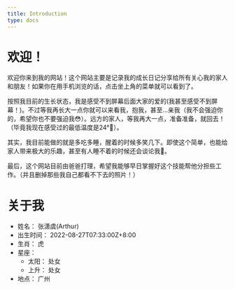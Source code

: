 ```yaml
---
title: Introduction
type: docs
---
```


# 欢迎！

欢迎你来到我的网站！这个网站主要是记录我的成长日记分享给所有关心我的家人和朋友！如果你在用手机浏览的话，点击坐上角的菜单就可以看到了。

按照我目前的生长状态，我是感受不到屏幕后面大家的爱的(我甚至感受不到屏幕！)。不过等我再长大一点你就可以来看我，抱我，甚至...亲我（我不会强迫你的，希望你也不要强迫我😳）。远方的家人，等我再大一点，准备准备，就回去！（毕竟我现在感受过的最低温度是24°🥶）。

其实，我目前能做的就是多吃多睡，醒着的时候多笑几下。即使这个简单，也能给家人带来极大的乐趣，甚至有人睡不着的时候还会谈论我🤭。

最后，这个网站目前由爸爸打理，希望我能够早日掌握好这个技能帮他分担些工作。（并且删掉那些我自己都看不下去的照片！）

# 关于我

- 姓名： 张潇虞(Arthur)
- 出生时间： 2022-08-27T07:33:00Z+8:00
- 生肖： 虎
- 星座：
  - 太阳： 处女
  - 上升： 处女
- 地点： 广州
